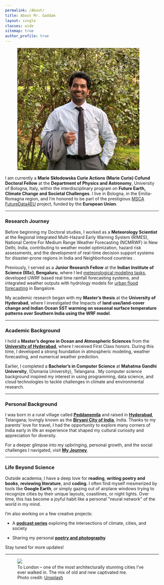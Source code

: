 ```yaml
---
permalink: /About/
title: About Mr. Gaddam
layout: single
classes: wide
sitemap: true
author_profile: true
---
```


<figure style="width: 400px" class="align-right">
  <img src="/assets/images/Display pic.JPG" alt="Nagaraju Gaddam Profile Picture">
</figure>

I am currently a **Marie Skłodowska Curie Actions (Marie Curie) Cofund Doctoral Fellow** at the **Department of Physics and Astronomy**, University of Bologna, Italy, within the interdisciplinary program on **Future Earth, Climate Change and Societal Challenges**. I live in Bologna, in the Emilia-Romagna region, and I’m honored to be part of the prestigious [MSCA FutureData4EU](https://site.unibo.it/futuredata4eu/en) project, funded by the **European Union**.

---

### Research Journey

Before beginning my Doctoral studies, I worked as a **Meteorology  Scientist**  at the Regional Integrated Multi-Hazard Early Warning System (RIMES), National Centre For Medium Range Weather Forecasting (NCMRWF) in New Delhi, India, contributing to weather model optimization, hazard risk assessments, and the development of real-time decision support systems for disaster-prone regions in India and Neighborhood countries .

Previously, I served as a **Junior Research Fellow** at the **Indian Institute of Science (IISc), Bengaluru**, where I led [meteorological modeling tasks](https://icwar.iisc.ac.in/assets/pdfs/Media%20Coverage/deccanherald.com-IISc%20flood%20model%20heads%20to%20Bengalurus%20rescue.pdf), developed UWRF based real time rainfall forecasting systems, and integrated weather outputs with hydrology models for [urban flood forecasting](https://www.deccanherald.com/india/karnataka/bengaluru/iisc-flood-model-heads-to-b-luru-s-rescue-3031418) in Bangalore.

My academic research began with my **Master’s thesis** at the **University of Hyderabad**, where I investigated the Impacts of **land use/land-cover change and Indian Ocean SST warming on seasonal surface temperature patterns over Southern India using the WRF model**.

---

### Academic Background

I hold a **Master’s degree in Ocean and Atmospheric Sciences** from the [**University of Hyderabad**](https://uohyd.ac.in/), where I received First Class honors. During this time, I developed a strong foundation in atmospheric modeling, weather forecasting, and numerical weather prediction.

Earlier, I completed a **Bachelor’s in Computer Science** at **Mahatma Gandhi University**, (Osmania University), Telangana . My computer science background inspired my interest in using programming, data science, and cloud technologies to tackle challenges in climate and environmental research.

---

### Personal Background

I was born in a rural village called [**Peddanemila**](https://www.google.com/maps/place/Pedanemila/@17.348783,79.7701355,295m/data=!3m1!1e3!4m15!1m8!3m7!1s0x3a34c19f9be9391d:0x6b4e959373008fd9!2sNuthankal,+Telangana+508221,+India!3b1!8m2!3d17.3321865!4d79.6955303!16s%2Fm%2F0gg8qfp!3m5!1s0x3a34eb66ac4fc0cf:0x5b2d32651f5adba8!8m2!3d17.3482832!4d79.7696801!16s%2Fg%2F11qbkt8dj2?entry=ttu&g_ep=EgoyMDI1MDYxNS4wIKXMDSoASAFQAw%3D%3D) and raised in [**Hyderabad**](https://youtu.be/-1FBsUq5HzU), Telangana; lovingly known as the [**Biryani City of India**](https://en.wikipedia.org/wiki/Hyderabadi_biryani), India. Thanks to my parents’ love for travel, I had the opportunity to explore many corners of India early in life an experience that shaped my cultural curiosity and appreciation for diversity.

For a deeper glimpse into my upbringing, personal growth, and the social challenges I navigated, visit **[My Journey](https://nagsclimate.github.io/journey/)**.

---

### Life Beyond Science

Outside academia, I have a deep love for **reading**, **writing poetry and books**, **reviewing literature**, and **coding**. I often find myself mesmerized by tools like **Google Earth**, or simply gazing out of airplane windows trying to recognize cities by their unique layouts, coastlines, or night lights. Over time, this has become a joyful habit like a personal "neural network" of the world in my mind.

I’m also working on a few creative projects:

- A [**podcast series**](https://nagsclimate.github.io/creative-space/) exploring the intersections of climate, cities, and society
    
- Sharing my personal [**poetry and photography**](https://nagsclimate.github.io/creative-space/)
    
Stay tuned for more updates!

---

<figure class="align-center">
  <img src="/assets/city-pics/London.jpg" a
  lt="Photo of London by Unsplash">
  <figcaption>To London – one of the most architecturally stunning cities I’ve ever walked in. The mix of old and new captivated me. <br>Photo credit: <a href="https://unsplash.com">Unsplash</a></figcaption>
</figure>

